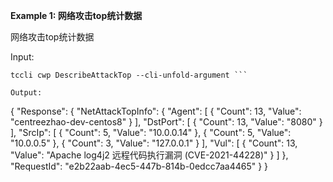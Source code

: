 **Example 1: 网络攻击top统计数据**

网络攻击top统计数据

Input: 

```
tccli cwp DescribeAttackTop --cli-unfold-argument ```

Output: 
```
{
    "Response": {
        "NetAttackTopInfo": {
            "Agent": [
                {
                    "Count": 13,
                    "Value": "centreezhao-dev-centos8"
                }
            ],
            "DstPort": [
                {
                    "Count": 13,
                    "Value": "8080"
                }
            ],
            "SrcIp": [
                {
                    "Count": 5,
                    "Value": "10.0.0.14"
                },
                {
                    "Count": 5,
                    "Value": "10.0.0.5"
                },
                {
                    "Count": 3,
                    "Value": "127.0.0.1"
                }
            ],
            "Vul": [
                {
                    "Count": 13,
                    "Value": "Apache log4j2 远程代码执行漏洞 (CVE-2021-44228)"
                }
            ]
        },
        "RequestId": "e2b22aab-4ec5-447b-814b-0edcc7aa4465"
    }
}
```

